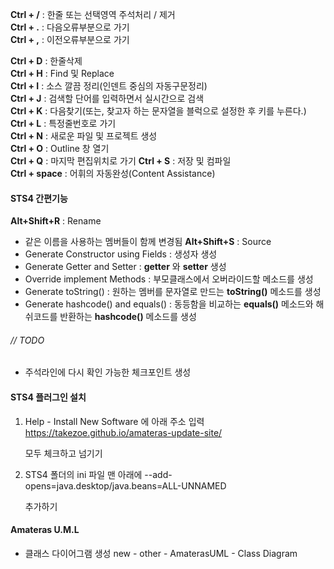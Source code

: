 **Ctrl + /** : 한줄 또는 선택영역 주석처리 / 제거  
**Ctrl + .** : 다음오류부분으로 가기  
**Ctrl + ,** : 이전오류부분으로 가기  
  
**Ctrl + D** : 한줄삭제  
**Ctrl + H** : Find 및 Replace  
**Ctrl + I** : 소스 깔끔 정리(인덴트 중심의 자동구문정리)  
**Ctrl + J** : 검색할 단어를 입력하면서 실시간으로 검색  
**Ctrl + K** : 다음찾기(또는, 찾고자 하는 문자열을 블럭으로 설정한 후 키를 누른다.)  
**Ctrl + L** : 특정줄번호로 가기  
**Ctrl + N** : 새로운 파일 및 프로젝트 생성  
**Ctrl + O** : Outline 창 열기  
**Ctrl + Q** : 마지막 편집위치로 가기
**Ctrl + S** : 저장 및 컴파일  
**Ctrl + space** : 어휘의 자동완성(Content Assistance)

#### STS4 간편기능
__Alt+Shift+R__ : Rename
- 같은 이름을 사용하는 멤버들이 함께 변경됨
__Alt+Shift+S__ : Source
- Generate Constructor using Fields : 생성자 생성
- Generate Getter and Setter : **getter** 와 **setter** 생성
- Override implement Methods : 부모클래스에서 오버라이드할 메소드를 생성
- Generate toString() : 원하는 멤버를 문자열로 만드는 **toString()** 메소드를 생성
- Generate hashcode() and equals() : 동등함을 비교하는 **equals()** 메소드와 해쉬코드를 반환하는 **hashcode()** 메소드를 생성

###### // TODO
- 주석라인에 다시 확인 가능한 체크포인트 생성

#### STS4 플러그인 설치
1. Help - Install New Software 에 아래 주소 입력
	https://takezoe.github.io/amateras-update-site/
	
	모두 체크하고 넘기기

2. STS4 폴더의 ini 파일 맨 아래에
	--add-opens=java.desktop/java.beans=ALL-UNNAMED
	 
	 추가하기

#### Amateras U.M.L
- 클래스 다이어그램 생성 
	new - other - AmaterasUML - Class Diagram



